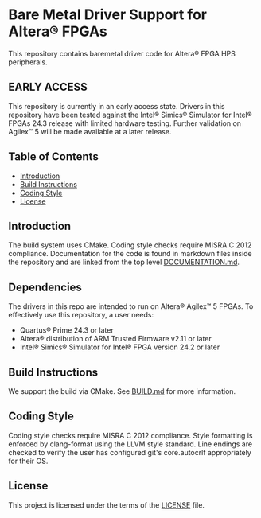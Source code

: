 # Bare Metal Driver Support for Altera® FPGAs

This repository contains baremetal driver code for Altera® FPGA HPS peripherals.

## EARLY ACCESS

This repository is currently in an early access state. Drivers in this repository have been tested against the Intel® Simics® Simulator for Intel® FPGAs 24.3 release with limited hardware testing. Further validation on Agilex™ 5 will be made available at a later release.

## Table of Contents
- [Introduction](#introduction)
- [Build Instructions](#build-instructions)
- [Coding Style](#coding-style)
- [License](#license)

## Introduction

The build system uses CMake. Coding style checks require MISRA C 2012 compliance. Documentation for the code is found in markdown files inside the repository and are linked from the top level [DOCUMENTATION.md](DOCUMENTATION.md).

## Dependencies

The drivers in this repo are intended to run on Altera® Agilex™ 5 FPGAs. To effectively use this repository, a user needs:
* Quartus® Prime 24.3 or later
* Altera® distribution of ARM Trusted Firmware v2.11 or later
* Intel® Simics® Simulator for Intel® FPGA version 24.2 or later

## Build Instructions

We support the build via CMake. See [BUILD.md](BUILD.md) for more information.

## Coding Style

Coding style checks require MISRA C 2012 compliance. Style formatting is enforced by clang-format using the LLVM style standard. Line endings are checked to verify the user has configured git's core.autocrlf appropriately for their OS.

## License

This project is licensed under the terms of the [LICENSE](LICENSE) file.